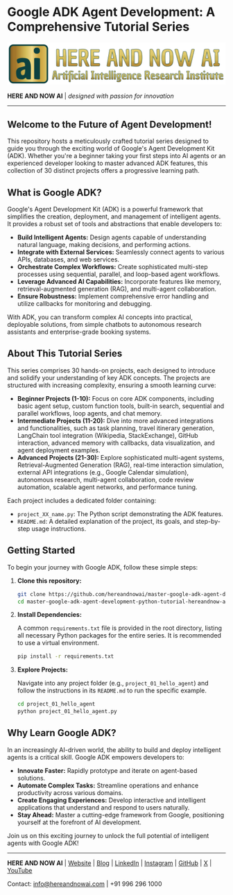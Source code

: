 # Google ADK Agent Development: A Comprehensive Tutorial Series

![HERE AND NOW AI Logo](https://raw.githubusercontent.com/hereandnowai/images/refs/heads/main/logos/HNAI%20Title%20-Teal%20%26%20Golden%20Logo%20-%20DESIGN%203%20-%20Raj-07.png)

**HERE AND NOW AI** | *designed with passion for innovation*

---

## Welcome to the Future of Agent Development!

This repository hosts a meticulously crafted tutorial series designed to guide you through the exciting world of Google's Agent Development Kit (ADK). Whether you're a beginner taking your first steps into AI agents or an experienced developer looking to master advanced ADK features, this collection of 30 distinct projects offers a progressive learning path.

## What is Google ADK?

Google's Agent Development Kit (ADK) is a powerful framework that simplifies the creation, deployment, and management of intelligent agents. It provides a robust set of tools and abstractions that enable developers to:

*   **Build Intelligent Agents:** Design agents capable of understanding natural language, making decisions, and performing actions.
*   **Integrate with External Services:** Seamlessly connect agents to various APIs, databases, and web services.
*   **Orchestrate Complex Workflows:** Create sophisticated multi-step processes using sequential, parallel, and loop-based agent workflows.
*   **Leverage Advanced AI Capabilities:** Incorporate features like memory, retrieval-augmented generation (RAG), and multi-agent collaboration.
*   **Ensure Robustness:** Implement comprehensive error handling and utilize callbacks for monitoring and debugging.

With ADK, you can transform complex AI concepts into practical, deployable solutions, from simple chatbots to autonomous research assistants and enterprise-grade booking systems.

## About This Tutorial Series

This series comprises 30 hands-on projects, each designed to introduce and solidify your understanding of key ADK concepts. The projects are structured with increasing complexity, ensuring a smooth learning curve:

*   **Beginner Projects (1-10):** Focus on core ADK components, including basic agent setup, custom function tools, built-in search, sequential and parallel workflows, loop agents, and chat memory.
*   **Intermediate Projects (11-20):** Dive into more advanced integrations and functionalities, such as task planning, travel itinerary generation, LangChain tool integration (Wikipedia, StackExchange), GitHub interaction, advanced memory with callbacks, data visualization, and agent deployment examples.
*   **Advanced Projects (21-30):** Explore sophisticated multi-agent systems, Retrieval-Augmented Generation (RAG), real-time interaction simulation, external API integrations (e.g., Google Calendar simulation), autonomous research, multi-agent collaboration, code review automation, scalable agent networks, and performance tuning.

Each project includes a dedicated folder containing:

*   `project_XX_name.py`: The Python script demonstrating the ADK features.
*   `README.md`: A detailed explanation of the project, its goals, and step-by-step usage instructions.

## Getting Started

To begin your journey with Google ADK, follow these simple steps:

1.  **Clone this repository:**

    ```bash
    git clone https://github.com/hereandnowai/master-google-adk-agent-development-python-tutorial-hereandnow-ai.git
    cd master-google-adk-agent-development-python-tutorial-hereandnow-ai
    ```

2.  **Install Dependencies:**

    A common `requirements.txt` file is provided in the root directory, listing all necessary Python packages for the entire series. It is recommended to use a virtual environment.

    ```bash
    pip install -r requirements.txt
    ```

3.  **Explore Projects:**

    Navigate into any project folder (e.g., `project_01_hello_agent`) and follow the instructions in its `README.md` to run the specific example.

    ```bash
    cd project_01_hello_agent
    python project_01_hello_agent.py
    ```

## Why Learn Google ADK?

In an increasingly AI-driven world, the ability to build and deploy intelligent agents is a critical skill. Google ADK empowers developers to:

*   **Innovate Faster:** Rapidly prototype and iterate on agent-based solutions.
*   **Automate Complex Tasks:** Streamline operations and enhance productivity across various domains.
*   **Create Engaging Experiences:** Develop interactive and intelligent applications that understand and respond to users naturally.
*   **Stay Ahead:** Master a cutting-edge framework from Google, positioning yourself at the forefront of AI development.

Join us on this exciting journey to unlock the full potential of intelligent agents with Google ADK!

---

**HERE AND NOW AI** | [Website](https://hereandnowai.com) | [Blog](https://hereandnowai.com/blog) | [LinkedIn](https://www.linkedin.com/company/hereandnowai/) | [Instagram](https://instagram.com/hereandnow_ai) | [GitHub](https://github.com/hereandnowai) | [X](https://x.com/hereandnow_ai) | [YouTube](https://youtube.com/@hereandnow_ai)

Contact: info@hereandnowai.com | +91 996 296 1000
